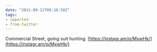 ```yaml
---
date: "2011-09-11T09:16:58Z"
tags:
- imported
- from-twitter
---
```

Commercial Street, going suit hunting. [https://instagr.am/p/MxwHk/](https://instagr.am/p/MxwHk/)
